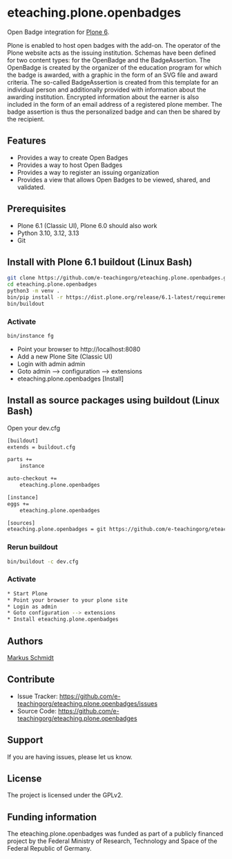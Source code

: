 # eteaching.plone.openbadges

Open Badge integration for [Plone 6](https://plone.org/).

Plone is enabled to host open badges with the add-on. The operator of the Plone website acts as the issuing institution. Schemas have been defined for two content types: for the OpenBadge and the BadgeAssertion. The OpenBadge is created by the organizer of the education program for which the badge is awarded, with a graphic in the form of an SVG file and award criteria. The so-called BadgeAssertion is created from this template for an individual person and additionally provided with information about the awarding institution. Encrypted information about the earner is also included in the form of an email address of a registered plone member. The badge assertion is thus the personalized badge and can then be shared by the recipient.

## Features

- Provides a way to create Open Badges
- Provides a way to host Open Badges
- Provides a way to register an issuing organization
- Provides a view that allows Open Badges to be viewed, shared, and validated.


## Prerequisites
* Plone 6.1 (Classic UI), Plone 6.0 should also work
* Python 3.10, 3.12, 3.13
* Git

## Install with Plone 6.1 buildout (Linux Bash)

```bash
git clone https://github.com/e-teachingorg/eteaching.plone.openbadges.git
cd eteaching.plone.openbadges
python3 -m venv .
bin/pip install -r https://dist.plone.org/release/6.1-latest/requirements.txt
bin/buildout
```

### Activate

```bash
bin/instance fg
```
* Point your browser to http://localhost:8080
* Add a new Plone Site (Classic UI)
* Login with admin admin
* Goto admin --> configuration --> extensions
* eteaching.plone.openbadges [Install]

## Install as source packages using buildout (Linux Bash)

Open your dev.cfg

```bash
[buildout]
extends = buildout.cfg

parts +=
    instance

auto-checkout +=
    eteaching.plone.openbadges

[instance]
eggs +=
    eteaching.plone.openbadges

[sources]
eteaching.plone.openbadges = git https://github.com/e-teachingorg/eteaching.plone.openbadges.git
```

### Rerun buildout

```bash
bin/buildout -c dev.cfg
```

### Activate

```bash
* Start Plone
* Point your browser to your plone site
* Login as admin
* Goto configuration --> extensions
* Install eteaching.plone.openbadges
```

## Authors

[Markus Schmidt](https://github.com/Arkusm)

## Contribute

- Issue Tracker: https://github.com/e-teachingorg/eteaching.plone.openbadges/issues
- Source Code: https://github.com/e-teachingorg/eteaching.plone.openbadges

## Support

If you are having issues, please let us know.

## License

The project is licensed under the GPLv2.

## Funding information
The eteaching.plone.openbadges was funded as part of a publicly financed project by the Federal Ministry of Research, Technology and Space of the Federal Republic of Germany.
